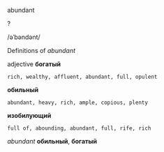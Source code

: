 abundant

?

/əˈbəndənt/

Definitions of _abundant_

adjective
**богатый**

    rich, wealthy, affluent, abundant, full, opulent
**обильный**

    abundant, heavy, rich, ample, copious, plenty
**изобилующий**

    full of, abounding, abundant, full, rife, rich

_abundant_
**обильный**, **богатый**